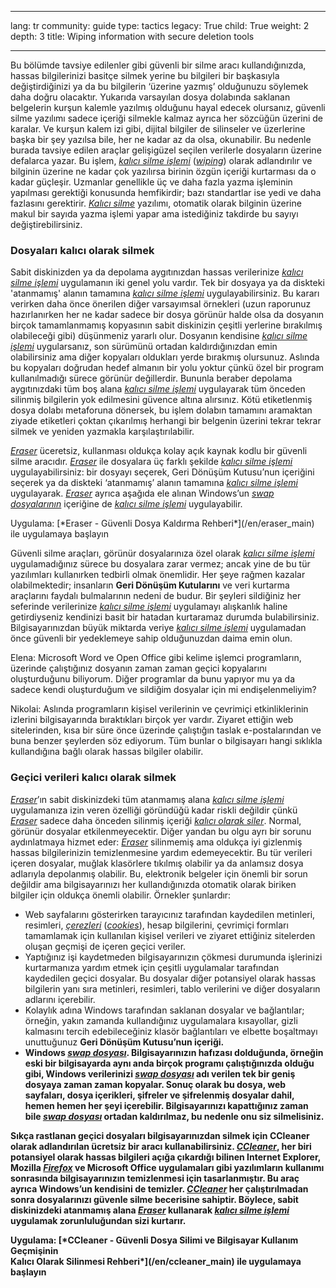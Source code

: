 

---

lang: tr
community: guide
type: tactics
legacy: True
child: True
weight: 2
depth: 3
title: Wiping information with secure deletion tools

---

Bu bölümde tavsiye edilenler gibi güvenli bir silme aracı kullandığınızda, hassas bilgilerinizi basitçe silmek yerine bu bilgileri bir başkasıyla değiştirdiğinizi ya da bu bilgilerin ‘üzerine yazmış’ olduğunuzu söylemek daha doğru olacaktır. Yukarıda varsayılan dosya dolabında saklanan belgelerin kurşun kalemle yazılmış olduğunu hayal edecek olursanız, güvenli silme yazılımı sadece içeriği silmekle kalmaz ayrıca her sözcüğün üzerini de karalar. Ve kurşun kalem izi gibi, dijital bilgiler de silinseler ve üzerlerine başka bir şey yazılsa bile, her ne kadar az da olsa, okunabilir. Bu nedenle burada tavsiye edilen araçlar gelişigüzel seçilen verilerle dosyaların üzerine defalarca yazar. Bu işlem,  [*kalıcı silme işlemi*](/tr/glossary#Wiping) ([*wiping*](/tr/glossary#Wiping)) olarak adlandırılır ve bilginin üzerine ne kadar çok yazılırsa birinin özgün içeriği kurtarması da o kadar güçleşir. Uzmanlar genellikle üç ve daha fazla yazma işleminin yapılması gerektiği konusunda hemfikirdir; bazı standartlar ise yedi ve daha fazlasını gerektirir. [*Kalıcı silme*](/tr/glossary#Wiping) yazılımı, otomatik olarak bilginin üzerine makul bir sayıda yazma işlemi yapar ama istediğiniz takdirde bu sayıyı değiştirebilirsiniz.

### Dosyaları kalıcı olarak silmek ### 

Sabit diskinizden ya da depolama aygıtınızdan hassas verilerinize [*kalıcı silme işlemi*](/tr/glossary#Wiping) uygulamanın iki genel yolu vardır. Tek bir dosyaya ya da diskteki 'atanmamış' alanın tamamına [*kalıcı silme işlemi*](/tr/glossary#Wiping) uygulayabilirsiniz. Bu kararı verirken daha önce önerilen diğer varsayımsal örnekleri (uzun raporunuz hazırlanırken her ne kadar sadece bir dosya görünür halde olsa da dosyanın birçok tamamlanmamış kopyasının sabit diskinizin çeşitli yerlerine bırakılmış olabileceği gibi) düşünmeniz yararlı olur. Dosyanın kendisine [*kalıcı silme işlemi*](/tr/glossary#Wiping) uygularsanız, son sürümünü ortadan kaldırdığınızdan emin olabilirsiniz ama diğer kopyaları oldukları yerde bırakmış olursunuz. Aslında bu kopyaları doğrudan hedef almanın bir yolu yoktur çünkü özel bir program kullanılmadığı sürece görünür değillerdir. Bununla beraber depolama aygıtınızdaki tüm boş alana [*kalıcı silme işlemi*](/tr/glossary#Wiping) uygulayarak tüm önceden silinmiş bilgilerin yok edilmesini güvence altına alırsınız. Kötü etiketlenmiş dosya dolabı metaforuna dönersek, bu işlem dolabın tamamını aramaktan ziyade etiketleri çoktan çıkarılmış herhangi bir belgenin üzerini tekrar tekrar silmek ve yeniden yazmakla karşılaştırılabilir.

[*Eraser*](/tr/glossary#Eraser) üceretsiz, kullanması oldukça kolay açık kaynak kodlu bir güvenli silme aracıdır. [*Eraser*](/tr/glossary#Eraser) ile dosyalara üç farklı şekilde [*kalıcı silme işlemi*](/tr/glossary#Wiping) uygulayabilirsiniz:  bir dosyayı seçerek, Geri Dönüşüm Kutusu’nun içeriğini seçerek ya da diskteki ‘atanmamış’ alanın tamamına [*kalıcı silme işlemi*](/tr/glossary#Wiping) uygulayarak. [*Eraser*](/tr/glossary#Eraser) ayrıca aşağıda ele alınan Windows’un  [*swap dosyalarının*](/tr/glossary#Swap_file) içeriğine de [*kalıcı silme işlemi*](/tr/glossary#Wiping) uygulayabilir.

<div class="getstarted" markdown="1">
Uygulama: [*Eraser - Güvenli Dosya Kaldırma Rehberi*](/en/eraser_main) ile uygulamaya başlayın
</div>

Güvenli silme araçları, görünür dosyalarınıza özel olarak [*kalıcı silme işlemi*](/tr/glossary#Wiping) uygulamadığınız sürece bu dosyalara zarar vermez; ancak yine de bu tür yazılımları kullanırken tedbirli olmak önemlidir. Her şeye rağmen kazalar olabilmektedir; insanların **Geri Dönüşüm Kutularını** ve veri kurtarma araçlarını faydalı bulmalarının nedeni de budur. Bir şeyleri sildiğiniz her seferinde verilerinize [*kalıcı silme işlemi*](/tr/glossary#Wiping) uygulamayı alışkanlık haline getirdiyseniz kendinizi basit bir hatadan kurtaramaz durumda bulabilirsiniz. Bilgisayarınızdan büyük miktarda veriye [*kalıcı silme işlemi*](/tr/glossary#Wiping) uygulamadan önce güvenli bir yedeklemeye sahip olduğunuzdan daima emin olun.

<div class="background" markdown="1">
Elena: Microsoft Word ve Open Office gibi kelime işlemci programların, üzerinde çalıştığınız dosyanın zaman zaman geçici kopyalarını oluşturduğunu biliyorum. Diğer programlar da bunu yapıyor mu ya da sadece kendi oluşturduğum ve sildiğim dosyalar için mi endişelenmeliyim?

Nikolai: Aslında programların kişisel verilerinin ve çevrimiçi etkinliklerinin izlerini bilgisayarında bıraktıkları birçok yer vardır. Ziyaret ettiğin web sitelerinden, kısa bir süre önce üzerinde çalıştığın taslak e-postalarından ve buna benzer şeylerden söz ediyorum. Tüm bunlar o bilgisayarı hangi sıklıkla kullandığına bağlı olarak hassas bilgiler olabilir.
</div>

### Geçici verileri kalıcı olarak silmek ###

[*Eraser*](/tr/glossary#Eraser)’ın sabit diskinizdeki tüm atanmamış alana [*kalıcı silme işlemi*](/tr/glossary#Wiping) uygulamanıza izin veren özelliği göründüğü kadar riskli değildir çünkü [*Eraser*](/tr/glossary#Eraser) sadece daha önceden silinmiş içeriği [*kalıcı olarak siler*](/tr/glossary#Wiping). Normal, görünür dosyalar etkilenmeyecektir. Diğer yandan bu olgu ayrı bir sorunu aydınlatmaya hizmet eder: [*Eraser*](/tr/glossary#Eraser) silinmemiş ama oldukça iyi gizlenmiş hassas bilgilerinizin temizlenmesine yardım edemeyecektir. Bu tür verileri içeren dosyalar, muğlak klasörlere tıkılmış olabilir ya da anlamsız dosya adlarıyla depolanmış olabilir. Bu, elektronik belgeler için önemli bir sorun değildir ama bilgisayarınızı her kullandığınızda otomatik olarak biriken bilgiler için oldukça önemli olabilir. Örnekler şunlardır:

- Web sayfalarını gösterirken tarayıcınız tarafından kaydedilen metinleri, resimleri, [*çerezleri*](/tr/glossary#Cookie) ([*cookies*](/tr/glossary#Cookie)), hesap bilgilerini, çevrimiçi formları tamamlamak için kullanılan kişisel verileri ve ziyaret ettiğiniz sitelerden oluşan geçmişi de içeren geçici veriler.
- Yaptığınız işi kaydetmeden bilgisayarınızın çökmesi durumunda işlerinizi kurtarmanıza yardım etmek için çeşitli uygulamalar tarafından kaydedilen geçici dosyalar.  Bu dosyalar diğer potansiyel olarak hassas bilgilerin yanı sıra metinleri, resimleri, tablo verilerini ve diğer dosyaların adlarını içerebilir.
- Kolaylık adına Windows tarafından saklanan dosyalar ve bağlantılar; örneğin, yakın zamanda kullandığınız uygulamalara kısayollar, gizli kalmasını tercih edebileceğiniz klasör bağlantıları ve elbette boşaltmayı unuttuğunuz <b>Geri Dönüşüm Kutusu’nun<b> içeriği.
- Windows [*swap dosyası*](/tr/glossary#Swap_file). Bilgisayarınızın hafızası dolduğunda, örneğin eski bir bilgisayarda aynı anda birçok programı çalıştığınızda olduğu gibi, Windows verilerinizi [*swap dosyası*](/tr/glossary#Swap_file) adı verilen tek bir geniş dosyaya zaman zaman kopyalar. Sonuç olarak bu dosya, web sayfaları, dosya içerikleri, şifreler ve şifrelenmiş dosyalar dahil, hemen hemen her şeyi içerebilir. Bilgisayarınızı kapattığınız zaman bile [*swap dosyası*](/tr/glossary#Swap_file) ortadan kaldırılmaz, bu nedenle onu siz silmelisiniz.

Sıkça rastlanan geçici dosyaları bilgisayarınızdan silmek için CCleaner olarak adlandırılan ücretsiz bir aracı kullanabilirsiniz. [*CCleaner*](/tr/glossary#CCleaner), her biri potansiyel olarak hassas bilgileri açığa çıkardığı bilinen Internet Explorer, Mozilla [*Firefox*](/tr/glossary#Firefox) ve Microsoft Office uygulamaları gibi yazılımların kullanımı sonrasında bilgisayarınızın temizlenmesi için tasarlanmıştır. Bu araç ayrıca Windows’un kendisini de temizler. [*CCleaner*](/tr/glossary#CCleaner) her çalıştırılmadan sonra dosyalarınızı güvenle silme becerisine sahiptir. Böylece, sabit diskinizdeki atanmamış alana [*Eraser*](/tr/glossary#Eraser) kullanarak [*kalıcı silme işlemi*](/tr/glossary#Wiping) uygulamak zorunluluğundan sizi kurtarır.

<div class="getstarted" markdown="1">
Uygulama: [*CCleaner  - Güvenli Dosya Silimi ve Bilgisayar Kullanım Geçmişinin <br>Kalıcı Olarak Silinmesi Rehberi*](/en/ccleaner_main) ile uygulamaya başlayın
</div>

